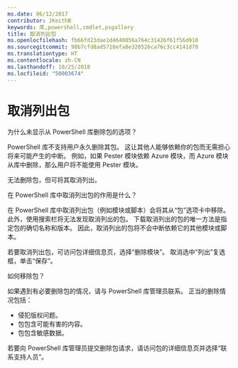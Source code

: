 ```yaml
---
ms.date: 06/12/2017
contributor: JKeithB
keywords: 库,powershell,cmdlet,psgallery
title: 取消列出包
ms.openlocfilehash: fb66fd23dae1d4640056a764c31426f61f56d910
ms.sourcegitcommit: 98b7cfd8ad5718efa8e320526ca76c3cc4141d78
ms.translationtype: HT
ms.contentlocale: zh-CN
ms.lasthandoff: 10/25/2018
ms.locfileid: "50003674"
---
```

# <a name="unlisting-packages"></a>取消列出包

为什么未显示从 PowerShell 库删除包的选项？

PowerShell 库不支持用户永久删除其包。
这让其他人能够依赖你的包而无需担心将来可能产生的中断。
例如，如果 Pester 模块依赖 Azure 模块，而 Azure 模块从库中删除，那么用户将不能使用 Pester 模块。

无法删除包，但可将其取消列出。

在 PowerShell 库中取消列出包的作用是什么？

在 PowerShell 库中取消列出包（例如模块或脚本）会将其从“包”选项卡中移除。此外，使用搜索栏将无法发现取消列出的包。
下载取消列出的包的唯一方法是指定包的确切名称和版本。
因此，取消列出的包将不会中断依赖它的其他模块或脚本。

若要取消列出包，可访问包详细信息页，选择“删除模块”。 取消选中“列出”复选框，单击“保存”。

如何移除包？

如果遇到有必要删除包的情况，请与 PowerShell 库管理员联系。
正当的删除情况包括：
- 侵犯版权问题。
- 包包含可能有害的内容。
- 包包含敏感数据。

若要向 PowerShell 库管理员提交删除包请求，请访问包的详细信息页并选择“联系支持人员”。
